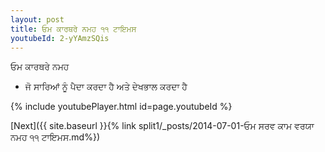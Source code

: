 ```yaml
---
layout: post
title: ਓਮ ਕਾਰਥਰੇ ਨਮਹ ੧੧ ਟਾਇਮਸ
youtubeId: 2-yYAmzSQis
---
```

 
 
 ਓਮ ਕਾਰਥਰੇ ਨਮਹ  
 
 -  ਜੋ ਸਾਰਿਆਂ ਨੂੰ ਪੈਦਾ ਕਰਦਾ ਹੈ ਅਤੇ ਦੇਖਭਾਲ ਕਰਦਾ ਹੈ 
 
  
 
  
 
 
 
 
 
 


{% include youtubePlayer.html id=page.youtubeId %}
 
[Next]({{ site.baseurl }}{% link  split1/_posts/2014-07-01-ਓਮ ਸਰਵ ਕਾਮ ਵਰਯਾ ਨਮਹ ੧੧ ਟਾਇਮਸ.md%})
 
